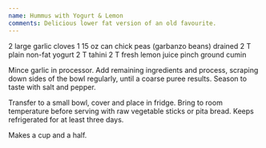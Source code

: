```yaml
---
name: Hummus with Yogurt & Lemon
comments: Delicious lower fat version of an old favourite.
---
```


2 large garlic cloves
1 15 oz can chick peas (garbanzo beans) drained
2 T plain non-fat yogurt
2 T tahini
2 T fresh lemon juice
pinch ground cumin

Mince garlic in processor.  Add remaining ingredients and process, scraping down sides of the bowl regularly, until a coarse puree results.  Season to taste with salt and pepper.

Transfer to a small bowl, cover and place in fridge.  Bring to room temperature before serving with raw vegetable sticks or pita bread.  Keeps refrigerated for at least three days.

Makes a cup and a half.

